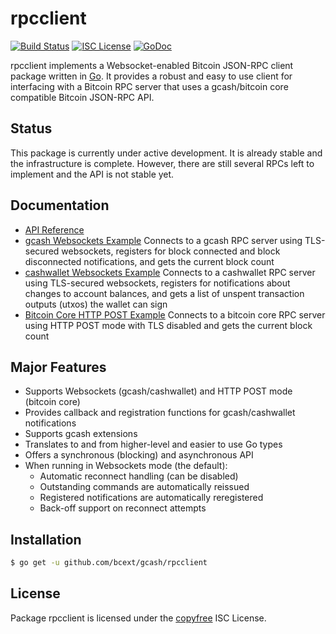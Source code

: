 rpcclient
=========

[![Build Status](http://img.shields.io/travis/bcext/gcash.svg)](https://travis-ci.org/bcext/gcash)
[![ISC License](http://img.shields.io/badge/license-ISC-blue.svg)](http://copyfree.org)
[![GoDoc](https://img.shields.io/badge/godoc-reference-blue.svg)](http://godoc.org/github.com/bcext/gcash/rpcclient)

rpcclient implements a Websocket-enabled Bitcoin JSON-RPC client package written
in [Go](http://golang.org/).  It provides a robust and easy to use client for
interfacing with a Bitcoin RPC server that uses a gcash/bitcoin core compatible
Bitcoin JSON-RPC API.

## Status

This package is currently under active development.  It is already stable and
the infrastructure is complete.  However, there are still several RPCs left to
implement and the API is not stable yet.

## Documentation

* [API Reference](http://godoc.org/github.com/bcext/gcash/rpcclient)
* [gcash Websockets Example](https://github.com/bcext/gcash/tree/master/rpcclient/examples/gcashwebsockets)
  Connects to a gcash RPC server using TLS-secured websockets, registers for
  block connected and block disconnected notifications, and gets the current
  block count
* [cashwallet Websockets Example](https://github.com/bcext/gcash/tree/master/rpcclient/examples/cashwalletwebsockets)
  Connects to a cashwallet RPC server using TLS-secured websockets, registers for
  notifications about changes to account balances, and gets a list of unspent
  transaction outputs (utxos) the wallet can sign
* [Bitcoin Core HTTP POST Example](https://github.com/bcext/gcash/tree/master/rpcclient/examples/bitcoincorehttp)
  Connects to a bitcoin core RPC server using HTTP POST mode with TLS disabled
  and gets the current block count

## Major Features

* Supports Websockets (gcash/cashwallet) and HTTP POST mode (bitcoin core)
* Provides callback and registration functions for gcash/cashwallet notifications
* Supports gcash extensions
* Translates to and from higher-level and easier to use Go types
* Offers a synchronous (blocking) and asynchronous API
* When running in Websockets mode (the default):
  * Automatic reconnect handling (can be disabled)
  * Outstanding commands are automatically reissued
  * Registered notifications are automatically reregistered
  * Back-off support on reconnect attempts

## Installation

```bash
$ go get -u github.com/bcext/gcash/rpcclient
```

## License

Package rpcclient is licensed under the [copyfree](http://copyfree.org) ISC
License.
